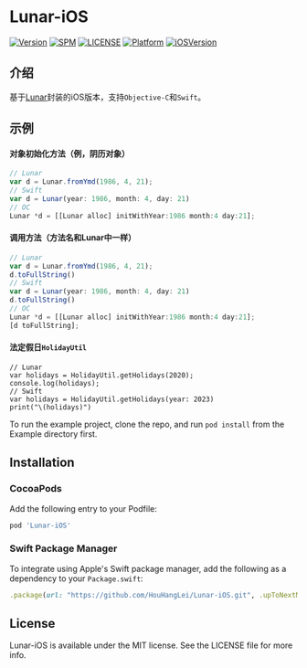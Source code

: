 # Lunar-iOS

[![Version](https://img.shields.io/cocoapods/v/Lunar-iOS.svg?style=flat)](https://cocoapods.org/pods/Lunar-iOS)
[![SPM](https://camo.githubusercontent.com/abfbc51b5ad99e76f02979a4d5ccd9d9173e10931560ce594db40b2923bd8fd8/68747470733a2f2f696d672e736869656c64732e696f2f62616467652f53504d2d737570706f727465642d3442433531442e7376673f7374796c653d666c6174)](https://github.com/HouHangLei/Lunar-iOS)
[![LICENSE](https://camo.githubusercontent.com/f82e0599f7cf735f4615acc3b3d4feeb11f1d927e5ab0ce77c57616f56cb5678/68747470733a2f2f696d672e736869656c64732e696f2f636f636f61706f64732f6c2f4865726f2e7376673f7374796c653d666c6174)](https://raw.githubusercontent.com/HouHangLei/Lunar-iOS/master/LICENSE)
[![Platform](https://img.shields.io/cocoapods/p/Lunar-iOS.svg?style=flat)](https://cocoapods.org/pods/Lunar-iOS)
[![iOSVersion](https://camo.githubusercontent.com/17f58f43c71c652239f1c8bbb766c562812841b0b1fbc03905b8913b35b9128b/68747470733a2f2f696d672e736869656c64732e696f2f62616467652f694f532d382e302532422d626c75652e737667)]()

## 介绍

基于[Lunar](https://6tail.cn/calendar/api.html)封装的iOS版本，支持`Objective-C`和`Swift`。

## 示例

#### 对象初始化方法（例，阴历对象）

```javascript
// Lunar
var d = Lunar.fromYmd(1986, 4, 21);
// Swift
var d = Lunar(year: 1986, month: 4, day: 21)
// OC
Lunar *d = [[Lunar alloc] initWithYear:1986 month:4 day:21];
```

#### 调用方法（方法名和Lunar中一样）

```javascript
// Lunar
var d = Lunar.fromYmd(1986, 4, 21);
d.toFullString()
// Swift
var d = Lunar(year: 1986, month: 4, day: 21)
d.toFullString()
// OC
Lunar *d = [[Lunar alloc] initWithYear:1986 month:4 day:21];
[d toFullString];
```

#### 法定假日`HolidayUtil`
```
// Lunar
var holidays = HolidayUtil.getHolidays(2020);
console.log(holidays);
// Swift
var holidays = HolidayUtil.getHolidays(year: 2023)
print("\(holidays)")
```

To run the example project, clone the repo, and run `pod install` from the Example directory first.

## Installation

### CocoaPods

Add the following entry to your Podfile:

```ruby
pod 'Lunar-iOS'
```

### Swift Package Manager

To integrate using Apple's Swift package manager, add the following as a dependency to your `Package.swift`:

```ruby
.package(url: "https://github.com/HouHangLei/Lunar-iOS.git", .upToNextMajor(from: "1.2.37.1"))
```

## License

Lunar-iOS is available under the MIT license. See the LICENSE file for more info.
